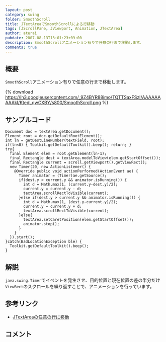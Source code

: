 ```yaml
---
layout: post
category: swing
folder: SmoothScroll
title: JTextAreaでSmoothScrollによる行移動
tags: [JScrollPane, JViewport, Animation, JTextArea]
author: aterai
pubdate: 2007-08-13T13:01:23+09:00
description: SmoothScrollアニメーション有りで任意の行まで移動します。
comments: true
---
```

## 概要
`SmoothScroll`アニメーション有りで任意の行まで移動します。

{% download https://lh3.googleusercontent.com/_9Z4BYR88imo/TQTTSaxFSzI/AAAAAAAAAkI/KtedLqwCXBY/s800/SmoothScroll.png %}

## サンプルコード
<pre class="prettyprint"><code>Document doc = textArea.getDocument();
Element root = doc.getDefaultRootElement();
int ln = getDestLineNumber(textField, root);
if(ln&lt;0) { Toolkit.getDefaultToolkit().beep(); return; }
try{
  final Element elem = root.getElement(ln-1);
  final Rectangle dest = textArea.modelToView(elem.getStartOffset());
  final Rectangle current = scroll.getViewport().getViewRect();
  new Timer(20, new ActionListener() {
    @Override public void actionPerformed(ActionEvent ae) {
      Timer animator = (Timer)ae.getSource();
      if(dest.y &lt; current.y &amp;&amp; animator.isRunning()) {
        int d = Math.max(1, (current.y-dest.y)/2);
        current.y = current.y - d;
        textArea.scrollRectToVisible(current);
      }else if(dest.y &gt; current.y &amp;&amp; animator.isRunning()) {
        int d = Math.max(1, (dest.y-current.y)/2);
        current.y = current.y + d;
        textArea.scrollRectToVisible(current);
      }else{
        textArea.setCaretPosition(elem.getStartOffset());
        animator.stop();
      }
    }
  }).start();
}catch(BadLocationException ble) {
  Toolkit.getDefaultToolkit().beep();
}
</code></pre>

## 解説
`java.swing.Timer`でイベントを発生させ、目的位置と現在位置の差の半分だけ`ViewRect`のスクロールを繰り返すことで、アニメーションを行っています。

## 参考リンク
- [JTextAreaの任意の行に移動](http://terai.xrea.jp/Swing/GotoLine.html)

<!-- dummy comment line for breaking list -->

## コメント
